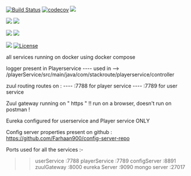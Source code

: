 [![Build Status](https://travis-ci.org/Farhaan900/boiler-plate-all-services-2.svg?branch=master)](https://travis-ci.org/Farhaan900/boiler-plate-all-services-2)
[![codecov](https://codecov.io/gh/Farhaan900/boiler-plate-all-services-2/branch/master/graph/badge.svg)](https://codecov.io/gh/Farhaan900/boiler-plate-all-services-2)
![](https://img.shields.io/codecov/c/github/stackroute/boiler-plate-all-services-2.svg?style=flat)

![](https://img.shields.io/snyk/vulnerabilities/github/stackroute/boiler-plate-all-services-2.svg?style=popout)
![](https://img.shields.io/github/issues/stackroute/boiler-plate-all-services-2.svg?style=popout)

![](https://img.shields.io/github/contributors/stackroute/boiler-plate-all-services-2.svg?style=popout)
![](https://img.shields.io/github/last-commit/stackroute/boiler-plate-all-services-2.svg?style=popout)

![](https://img.shields.io/github/repo-size/stackroute/boiler-plate-all-services-2.svg?style=popout)
[![License](https://img.shields.io/badge/License-Apache%202.0-blue.svg)](https://opensource.org/licenses/Apache-2.0)


all services running on docker using docker compose

logger present in Playerservice
---- used in --> /playerService/src/main/java/com/stackroute/playerservice/controller

zuul routing routes on :
---- :7788 for player service
---- :7789 for user service

Zuul gateway running on " https " !! run on a browser, doesn't run on postman !

Eureka configured for userservice and Player service ONLY

Config server properties present on github : https://github.com/Farhaan900/config-server-repo



Ports used for all the services :-

>> userService   :7788
>> playerService :7789
>> configServer  :8891
>> zuulGateway   :8000
>> eureka Server :9090
>> mongo server  :27017